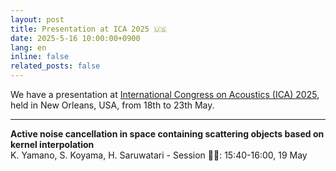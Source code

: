 ```yaml
---
layout: post
title: Presentation at ICA 2025 🇺🇸
date: 2025-5-16 10:00:00+0900
lang: en
inline: false
related_posts: false
---
```


We have a presentation at [International Congress on Acoustics (ICA) 2025](https://ica2025neworleans.org/), held in New Orleans, USA, from 18th to 23th May. 

***

<div style="font-weight:bolder">Active noise cancellation in space containing scattering objects based on kernel interpolation</div>
K. Yamano, S. Koyama, H. Saruwatari
- Session 🧑‍💻: 15:40-16:00, 19 May 

